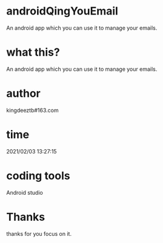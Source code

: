 # androidQingYouEmail
An android app which you can use it to manage your emails.
# what this?
An android app which you can use it to manage your emails.
# author
kingdeeztb#163.com
# time
2021/02/03 13:27:15
# coding tools
Android studio
# Thanks
thanks for you focus on it.
